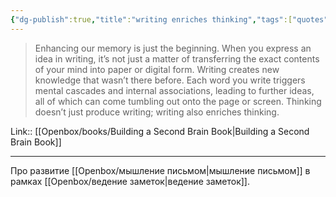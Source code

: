 ```yaml
---
{"dg-publish":true,"title":"writing enriches thinking","tags":["quotes"],"date":"2023-01-29T06:47:34+04:00","modified_at":"2023-06-09T16:35:14+03:00","alias":"writing enriches thinking","dg-path":"/quotes/202301290647.md","permalink":"/quotes/202301290647/","dgPassFrontmatter":true}
---
```



> Enhancing our memory is just the beginning. When you express an idea in writing, it’s not just a matter of transferring the exact contents of your mind into paper or digital form. Writing creates new knowledge that wasn’t there before. Each word you write triggers mental cascades and internal associations, leading to further ideas, all of which can come tumbling out onto the page or screen. Thinking doesn’t just produce writing; writing also enriches thinking.

Link:: [[Openbox/books/Building a Second Brain Book\|Building a Second Brain Book]]

---

Про развитие [[Openbox/мышление письмом\|мышление письмом]] в рамках [[Openbox/ведение заметок\|ведение заметок]].
